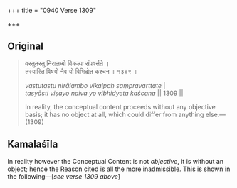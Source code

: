 +++
title = "0940 Verse 1309"

+++
## Original 
>
> वस्तुतस्तु निरालम्बो विकल्पः संप्रवर्त्तते ।  
> तस्यास्ति विषयो नैव यो विभिद्येत कश्चन ॥ १३०९ ॥ 
>
> *vastutastu nirālambo vikalpaḥ saṃpravarttate* \|  
> *tasyāsti viṣayo naiva yo vibhidyeta kaścana* \|\| 1309 \|\| 
>
> In reality, the conceptual content proceeds without any objective basis; it has no object at all, which could differ from anything else.—(1309)



## Kamalaśīla

In reality however the Conceptual Content is not *objective*, it is without an object; hence the Reason cited is all the more inadmissible. This is shown in the following—[*see verse 1309 above*]


